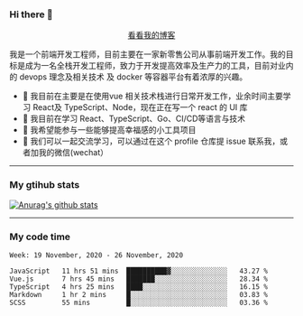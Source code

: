 ### Hi there 👋

<p align="center">
  <a href="https://real-jacket.github.io/">看看我的博客</a>
</p>

我是一个前端开发工程师，目前主要在一家新零售公司从事前端开发工作。我的目标是成为一名全栈开发工程师，致力于开发提高效率及生产力的工具，目前对业内的 devops 理念及相关技术 及 docker 等容器平台有着浓厚的兴趣。

- 🔭 我目前在主要是在使用vue 相关技术栈进行日常开发工作，业余时间主要学习 React及 TypeScript、Node，现在正在写一个 react 的 UI 库 
- 🌱 我目前在学习 React、TypeScript、Go、CI/CD等语言与技术
- 👯 我希望能参与一些能够提高幸福感的小工具项目
- 💬 我们可以一起交流学习，可以通过在这个 profile 仓库提 issue 联系我，或者加我的微信(wechat）

***

### My gtihub stats

[![Anurag's github stats](https://github-readme-stats.vercel.app/api?username=real-jacket)](https://github.com/anuraghazra/github-readme-stats)

***

### My code time

<!--START_SECTION:waka-->
```text
Week: 19 November, 2020 - 26 November, 2020

JavaScript   11 hrs 51 mins  ██████████▓░░░░░░░░░░░░░░   43.27 % 
Vue.js       7 hrs 45 mins   ███████░░░░░░░░░░░░░░░░░░   28.34 % 
TypeScript   4 hrs 25 mins   ████░░░░░░░░░░░░░░░░░░░░░   16.15 % 
Markdown     1 hr 2 mins     █░░░░░░░░░░░░░░░░░░░░░░░░   03.83 % 
SCSS         55 mins         █░░░░░░░░░░░░░░░░░░░░░░░░   03.36 % 
```
<!--END_SECTION:waka-->
